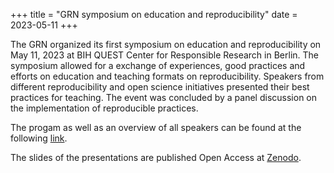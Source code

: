 +++
title = "GRN symposium on education and reproducibility"
date = 2023-05-11
+++

The GRN organized its first symposium on education and reproducibility on May 11, 2023 at BIH QUEST Center for Responsible Research in Berlin. 
The symposium allowed for a exchange of experiences, good practices and efforts on education and teaching formats on reproducibility.
Speakers from different reproducibility and open science initiatives presented their best practices for teaching. The event was concluded by a panel discussion on the implementation of reproducible practices.

The progam as well as an overview of all speakers can be found at the following [link](https://reproducibilitynetwork.de/resources/docs/2023_05_11_-_Reproducible_Research-Symposium_Program.pdf).

The slides of the presentations are published Open Access at [Zenodo](https://zenodo.org/communities/grn/search?page=1&size=20&keywords=Reproducibility,%20Open%20Science,%20Training,%20Teaching,%20Education,%20research,%20data).